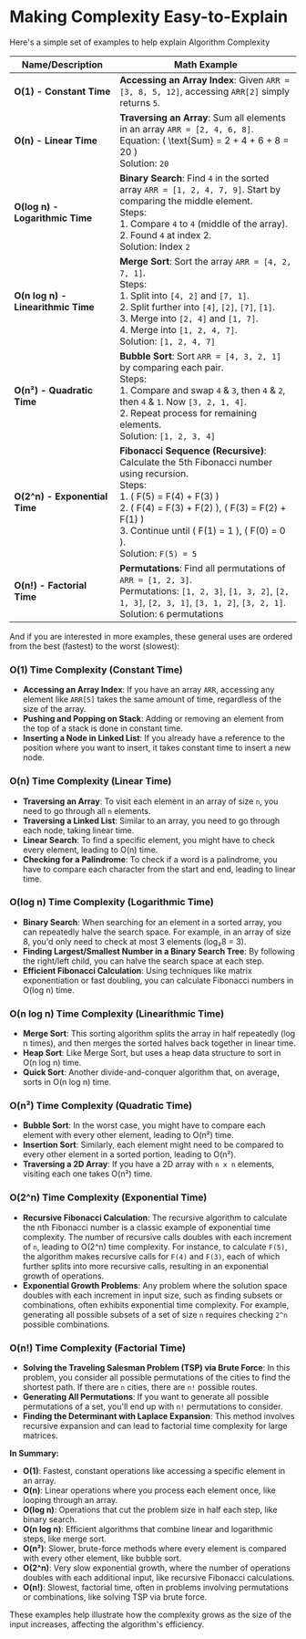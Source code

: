 # Making  Complexity Easy-to-Explain

Here's a simple set of examples to help explain Algorithm Complexity

| **Name/Description** | **Math Example** |
|----------------------|------------------|
| **O(1) - Constant Time** | **Accessing an Array Index**: Given `ARR = [3, 8, 5, 12]`, accessing `ARR[2]` simply returns `5`. |
| **O(n) - Linear Time** | **Traversing an Array**: Sum all elements in an array `ARR = [2, 4, 6, 8]`.<br>Equation: \( \text{Sum} = 2 + 4 + 6 + 8 = 20 \)<br>Solution: `20` |
| **O(log n) - Logarithmic Time** | **Binary Search**: Find `4` in the sorted array `ARR = [1, 2, 4, 7, 9]`. Start by comparing the middle element.<br>Steps:<br>1. Compare `4` to `4` (middle of the array).<br>2. Found `4` at index 2.<br>Solution: Index `2` |
| **O(n log n) - Linearithmic Time** | **Merge Sort**: Sort the array `ARR = [4, 2, 7, 1]`.<br>Steps:<br>1. Split into `[4, 2]` and `[7, 1]`.<br>2. Split further into `[4]`, `[2]`, `[7]`, `[1]`.<br>3. Merge into `[2, 4]` and `[1, 7]`.<br>4. Merge into `[1, 2, 4, 7]`.<br>Solution: `[1, 2, 4, 7]` |
| **O(n²) - Quadratic Time** | **Bubble Sort**: Sort `ARR = [4, 3, 2, 1]` by comparing each pair.<br>Steps:<br>1. Compare and swap `4` & `3`, then `4` & `2`, then `4` & `1`. Now `[3, 2, 1, 4]`.<br>2. Repeat process for remaining elements.<br>Solution: `[1, 2, 3, 4]` |
| **O(2^n) - Exponential Time**  | **Fibonacci Sequence (Recursive)**: Calculate the 5th Fibonacci number using recursion.<br>Steps:<br>1. \( F(5) = F(4) + F(3) \)<br>2. \( F(4) = F(3) + F(2) \), \( F(3) = F(2) + F(1) \)<br>3. Continue until \( F(1) = 1 \), \( F(0) = 0 \).<br>Solution: `F(5) = 5` |
| **O(n!) - Factorial Time**     | **Permutations**: Find all permutations of `ARR = [1, 2, 3]`.<br>Permutations: `[1, 2, 3]`, `[1, 3, 2]`, `[2, 1, 3]`, `[2, 3, 1]`, `[3, 1, 2]`, `[3, 2, 1]`.<br>Solution: `6` permutations |


And if  you are interested  in  more  examples,  these general uses are ordered from the best (fastest) to the worst (slowest):

### O(1) Time Complexity (Constant Time)
- **Accessing an Array Index**: If you have an array `ARR`, accessing any element like `ARR[5]` takes the same amount of time, regardless of the size of the array.
- **Pushing and Popping on Stack**: Adding or removing an element from the top of a stack is done in constant time.
- **Inserting a Node in Linked List**: If you already have a reference to the position where you want to insert, it takes constant time to insert a new node.

### O(n) Time Complexity (Linear Time)
- **Traversing an Array**: To visit each element in an array of size `n`, you need to go through all `n` elements.
- **Traversing a Linked List**: Similar to an array, you need to go through each node, taking linear time.
- **Linear Search**: To find a specific element, you might have to check every element, leading to O(n) time.
- **Checking for a Palindrome**: To check if a word is a palindrome, you have to compare each character from the start and end, leading to linear time.

### O(log n) Time Complexity (Logarithmic Time)
- **Binary Search**: When searching for an element in a sorted array, you can repeatedly halve the search space. For example, in an array of size 8, you'd only need to check at most 3 elements (log₂8 = 3).
- **Finding Largest/Smallest Number in a Binary Search Tree**: By following the right/left child, you can halve the search space at each step.
- **Efficient Fibonacci Calculation**: Using techniques like matrix exponentiation or fast doubling, you can calculate Fibonacci numbers in O(log n) time.

### O(n log n) Time Complexity (Linearithmic Time)
- **Merge Sort**: This sorting algorithm splits the array in half repeatedly (log n times), and then merges the sorted halves back together in linear time.
- **Heap Sort**: Like Merge Sort, but uses a heap data structure to sort in O(n log n) time.
- **Quick Sort**: Another divide-and-conquer algorithm that, on average, sorts in O(n log n) time.

### O(n²) Time Complexity (Quadratic Time)
- **Bubble Sort**: In the worst case, you might have to compare each element with every other element, leading to O(n²) time.
- **Insertion Sort**: Similarly, each element might need to be compared to every other element in a sorted portion, leading to O(n²).
- **Traversing a 2D Array**: If you have a 2D array with `n x n` elements, visiting each one takes O(n²) time.

### O(2^n) Time Complexity (Exponential Time)
- **Recursive Fibonacci Calculation**: The recursive algorithm to calculate the nth Fibonacci number is a classic example of exponential time complexity. The number of recursive calls doubles with each increment of `n`, leading to O(2^n) time complexity. For instance, to calculate `F(5)`, the algorithm makes recursive calls for `F(4)` and `F(3)`, each of which further splits into more recursive calls, resulting in an exponential growth of operations.
- **Exponential Growth Problems**: Any problem where the solution space doubles with each increment in input size, such as finding subsets or combinations, often exhibits exponential time complexity. For example, generating all possible subsets of a set of size `n` requires checking `2^n` possible combinations.

### O(n!) Time Complexity (Factorial Time)
- **Solving the Traveling Salesman Problem (TSP) via Brute Force**: In this problem, you consider all possible permutations of the cities to find the shortest path. If there are `n` cities, there are `n!` possible routes.
- **Generating All Permutations**: If you want to generate all possible permutations of a set, you'll end up with `n!` permutations to consider.
- **Finding the Determinant with Laplace Expansion**: This method involves recursive expansion and can lead to factorial time complexity for large matrices.

**In Summary:**
- **O(1)**: Fastest, constant operations like accessing a specific element in an array.
- **O(n)**: Linear operations where you process each element once, like looping through an array.
- **O(log n)**: Operations that cut the problem size in half each step, like binary search.
- **O(n log n)**: Efficient algorithms that combine linear and logarithmic steps, like merge sort.
- **O(n²)**: Slower, brute-force methods where every element is compared with every other element, like bubble sort.
- **O(2^n)**: Very slow exponential growth, where the number of operations doubles with each additional input, like recursive Fibonacci calculations.
- **O(n!)**: Slowest, factorial time, often in problems involving permutations or combinations, like solving TSP via brute force.

These examples help illustrate how the complexity grows as the size of the input increases, affecting the algorithm's efficiency.
